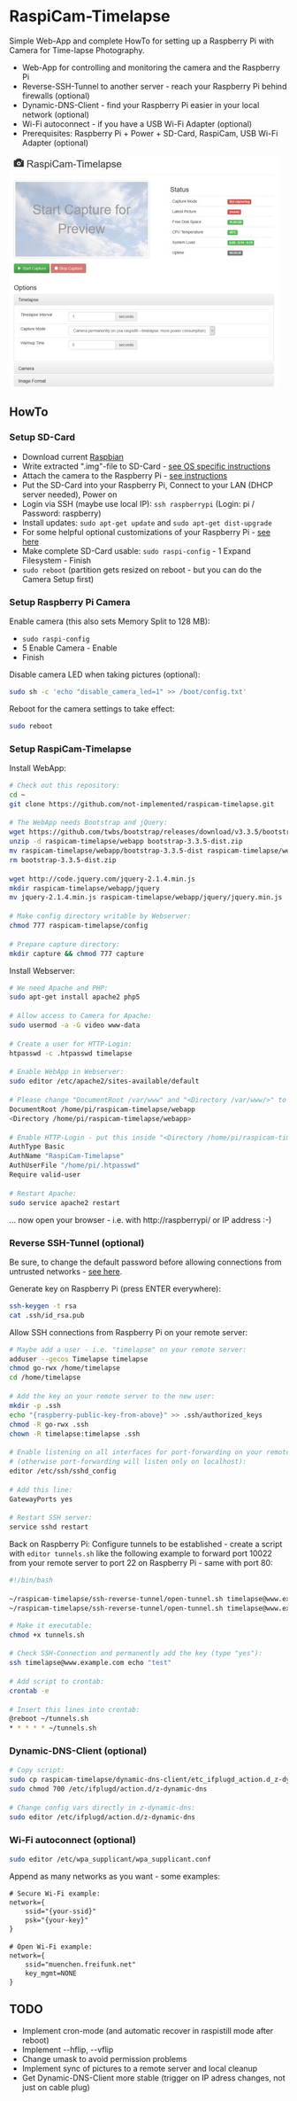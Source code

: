 RaspiCam-Timelapse
==================

Simple Web-App and complete HowTo for setting up a Raspberry Pi with Camera for Time-lapse Photography.

- Web-App for controlling and monitoring the camera and the Raspberry Pi
- Reverse-SSH-Tunnel to another server - reach your Raspberry Pi behind firewalls (optional)
- Dynamic-DNS-Client - find your Raspberry Pi easier in your local network (optional)
- Wi-Fi autoconnect - if you have a USB Wi-Fi Adapter (optional)
- Prerequisites: Raspberry Pi + Power + SD-Card, RaspiCam, USB Wi-Fi Adapter (optional)

![Screenshot](screenshot.jpg)


HowTo
-----

### Setup SD-Card

- Download current [Raspbian](https://www.raspberrypi.org/downloads/raspbian/)
- Write extracted ".img"-file to SD-Card - [see OS specific instructions](https://www.raspberrypi.org/documentation/installation/installing-images/README.md)
- Attach the camera to the Raspberry Pi - [see instructions](https://www.raspberrypi.org/documentation/configuration/camera.md)
- Put the SD-Card into your Raspberry Pi, Connect to your LAN (DHCP server needed), Power on
- Login via SSH (maybe use local IP): `ssh raspberrypi` (Login: pi / Password: raspberry)
- Install updates: `sudo apt-get update` and `sudo apt-get dist-upgrade`
- For some helpful optional customizations of your Raspberry Pi - [see here](Raspberry-Customizing.md)
- Make complete SD-Card usable: `sudo raspi-config` - 1 Expand Filesystem - Finish
- `sudo reboot` (partition gets resized on reboot - but you can do the Camera Setup first)


### Setup Raspberry Pi Camera

Enable camera (this also sets Memory Split to 128 MB):

- `sudo raspi-config`
- 5 Enable Camera - Enable
- Finish

Disable camera LED when taking pictures (optional):

```bash
sudo sh -c 'echo "disable_camera_led=1" >> /boot/config.txt'
```

Reboot for the camera settings to take effect:

```bash
sudo reboot
```


### Setup RaspiCam-Timelapse

Install WebApp:

```bash
# Check out this repository:
cd ~
git clone https://github.com/not-implemented/raspicam-timelapse.git

# The WebApp needs Bootstrap and jQuery:
wget https://github.com/twbs/bootstrap/releases/download/v3.3.5/bootstrap-3.3.5-dist.zip
unzip -d raspicam-timelapse/webapp bootstrap-3.3.5-dist.zip
mv raspicam-timelapse/webapp/bootstrap-3.3.5-dist raspicam-timelapse/webapp/bootstrap
rm bootstrap-3.3.5-dist.zip

wget http://code.jquery.com/jquery-2.1.4.min.js
mkdir raspicam-timelapse/webapp/jquery
mv jquery-2.1.4.min.js raspicam-timelapse/webapp/jquery/jquery.min.js

# Make config directory writable by Webserver:
chmod 777 raspicam-timelapse/config

# Prepare capture directory:
mkdir capture && chmod 777 capture
```

Install Webserver:

```bash
# We need Apache and PHP:
sudo apt-get install apache2 php5

# Allow access to Camera for Apache:
sudo usermod -a -G video www-data

# Create a user for HTTP-Login:
htpasswd -c .htpasswd timelapse

# Enable WebApp in Webserver:
sudo editor /etc/apache2/sites-available/default

# Please change "DocumentRoot /var/www" and "<Directory /var/www/>" to this:
DocumentRoot /home/pi/raspicam-timelapse/webapp
<Directory /home/pi/raspicam-timelapse/webapp>

# Enable HTTP-Login - put this inside "<Directory /home/pi/raspicam-timelapse/webapp>":
AuthType Basic
AuthName "RaspiCam-Timelapse"
AuthUserFile "/home/pi/.htpasswd"
Require valid-user

# Restart Apache:
sudo service apache2 restart
```

... now open your browser - i.e. with http://raspberrypi/ or IP address :-)


### Reverse SSH-Tunnel (optional)

Be sure, to change the default password before allowing connections from untrusted
networks - [see here](Raspberry-Customizing.md).

Generate key on Raspberry Pi (press ENTER everywhere):

```bash
ssh-keygen -t rsa
cat .ssh/id_rsa.pub
```

Allow SSH connections from Raspberry Pi on your remote server:

```bash
# Maybe add a user - i.e. "timelapse" on your remote server:
adduser --gecos Timelapse timelapse
chmod go-rwx /home/timelapse
cd /home/timelapse

# Add the key on your remote server to the new user:
mkdir -p .ssh
echo "{raspberry-public-key-from-above}" >> .ssh/authorized_keys
chmod -R go-rwx .ssh
chown -R timelapse:timelapse .ssh

# Enable listening on all interfaces for port-forwarding on your remote server
# (otherwise port-forwarding will listen only on localhost):
editor /etc/ssh/sshd_config

# Add this line:
GatewayPorts yes

# Restart SSH server:
service sshd restart
```

Back on Raspberry Pi: Configure tunnels to be established - create a script with
`editor tunnels.sh` like the following example to forward port 10022 from your
remote server to port 22 on Raspberry Pi - same with port 80:

```bash
#!/bin/bash

~/raspicam-timelapse/ssh-reverse-tunnel/open-tunnel.sh timelapse@www.example.com 10022 22 &
~/raspicam-timelapse/ssh-reverse-tunnel/open-tunnel.sh timelapse@www.example.com 10080 80 &
```

```bash
# Make it executable:
chmod +x tunnels.sh

# Check SSH-Connection and permanently add the key (type "yes"):
ssh timelapse@www.example.com echo "test"

# Add script to crontab:
crontab -e

# Insert this lines into crontab:
@reboot ~/tunnels.sh
* * * * * ~/tunnels.sh
```


### Dynamic-DNS-Client (optional)

```bash
# Copy script:
sudo cp raspicam-timelapse/dynamic-dns-client/etc_ifplugd_action.d_z-dynamic-dns /etc/ifplugd/action.d/z-dynamic-dns
sudo chmod 700 /etc/ifplugd/action.d/z-dynamic-dns

# Change config vars directly in z-dynamic-dns:
sudo editor /etc/ifplugd/action.d/z-dynamic-dns
```


### Wi-Fi autoconnect (optional)

```bash
sudo editor /etc/wpa_supplicant/wpa_supplicant.conf
```

Append as many networks as you want - some examples:

```
# Secure Wi-Fi example:
network={
    ssid="{your-ssid}"
    psk="{your-key}"
}

# Open Wi-Fi example:
network={
    ssid="muenchen.freifunk.net"
    key_mgmt=NONE
}
```


TODO
----

- Implement cron-mode (and automatic recover in raspistill mode after reboot)
- Implement --hflip, --vflip
- Change umask to avoid permission problems
- Implement sync of pictures to a remote server and local cleanup
- Get Dynamic-DNS-Client more stable (trigger on IP adress changes, not just on cable plug)
